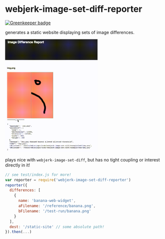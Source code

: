 # webjerk-image-set-diff-reporter

[![Greenkeeper badge](https://badges.greenkeeper.io/cdaringe/webjerk-image-set-diff-reporter.svg)](https://greenkeeper.io/)

generates a static website displaying sets of image differences.

<img width="300px" src="https://raw.githubusercontent.com/cdaringe/webjerk-image-set-diff-reporter/master/img/example.gif" />

plays nice with `webjerk-image-set-diff`, but has no tight coupling or interest directly in it!

```js
// see test/index.js for more!
var reporter = require('webjerk-image-set-diff-reporter')
reporter({
  differences: [
    {
      name: 'banana-web-widget',
      aFilename: '/reference/banana.png',
      bFilename: '/test-run/banana.png'
    }
  ],
  dest: '/static-site' // some absolute path!
}).then(...)
```

